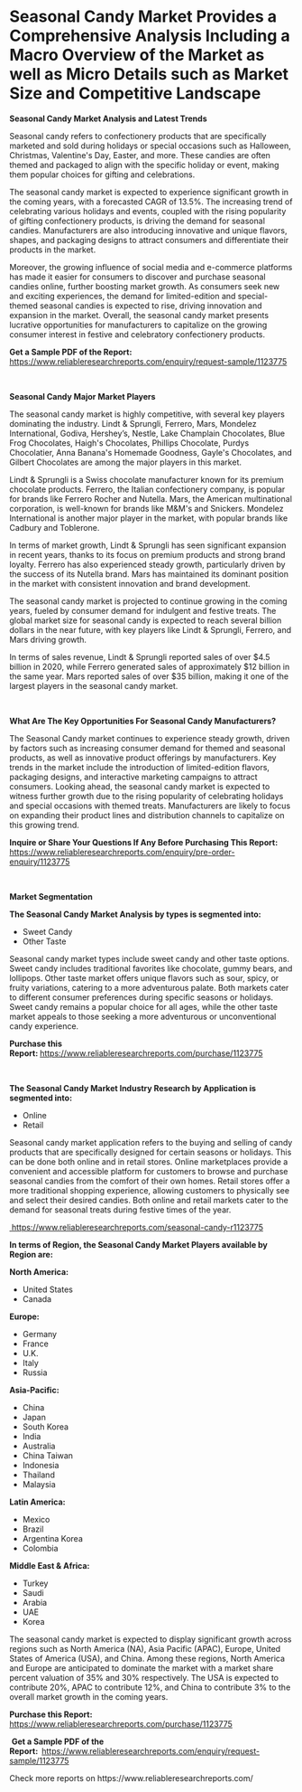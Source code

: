 <p><h1>Seasonal Candy Market Provides a Comprehensive Analysis Including a Macro Overview of the Market as well as Micro Details such as Market Size and Competitive Landscape</h1></p><p><strong>Seasonal Candy Market Analysis and Latest Trends</strong></p>
<p><p>Seasonal candy refers to confectionery products that are specifically marketed and sold during holidays or special occasions such as Halloween, Christmas, Valentine's Day, Easter, and more. These candies are often themed and packaged to align with the specific holiday or event, making them popular choices for gifting and celebrations.</p><p>The seasonal candy market is expected to experience significant growth in the coming years, with a forecasted CAGR of 13.5%. The increasing trend of celebrating various holidays and events, coupled with the rising popularity of gifting confectionery products, is driving the demand for seasonal candies. Manufacturers are also introducing innovative and unique flavors, shapes, and packaging designs to attract consumers and differentiate their products in the market.</p><p>Moreover, the growing influence of social media and e-commerce platforms has made it easier for consumers to discover and purchase seasonal candies online, further boosting market growth. As consumers seek new and exciting experiences, the demand for limited-edition and special-themed seasonal candies is expected to rise, driving innovation and expansion in the market. Overall, the seasonal candy market presents lucrative opportunities for manufacturers to capitalize on the growing consumer interest in festive and celebratory confectionery products.</p></p>
<p><strong>Get a Sample PDF of the Report:&nbsp;</strong> <a href="https://www.reliableresearchreports.com/enquiry/request-sample/1123775">https://www.reliableresearchreports.com/enquiry/request-sample/1123775</a></p>
<p>&nbsp;</p>
<p><strong>Seasonal Candy Major Market Players</strong></p>
<p><p>The seasonal candy market is highly competitive, with several key players dominating the industry. Lindt & Sprungli, Ferrero, Mars, Mondelez International, Godiva, Hershey’s, Nestle, Lake Champlain Chocolates, Blue Frog Chocolates, Haigh's Chocolates, Phillips Chocolate, Purdys Chocolatier, Anna Banana's Homemade Goodness, Gayle's Chocolates, and Gilbert Chocolates are among the major players in this market.</p><p>Lindt & Sprungli is a Swiss chocolate manufacturer known for its premium chocolate products. Ferrero, the Italian confectionery company, is popular for brands like Ferrero Rocher and Nutella. Mars, the American multinational corporation, is well-known for brands like M&M's and Snickers. Mondelez International is another major player in the market, with popular brands like Cadbury and Toblerone.</p><p>In terms of market growth, Lindt & Sprungli has seen significant expansion in recent years, thanks to its focus on premium products and strong brand loyalty. Ferrero has also experienced steady growth, particularly driven by the success of its Nutella brand. Mars has maintained its dominant position in the market with consistent innovation and brand development.</p><p>The seasonal candy market is projected to continue growing in the coming years, fueled by consumer demand for indulgent and festive treats. The global market size for seasonal candy is expected to reach several billion dollars in the near future, with key players like Lindt & Sprungli, Ferrero, and Mars driving growth.</p><p>In terms of sales revenue, Lindt & Sprungli reported sales of over $4.5 billion in 2020, while Ferrero generated sales of approximately $12 billion in the same year. Mars reported sales of over $35 billion, making it one of the largest players in the seasonal candy market.</p></p>
<p>&nbsp;</p>
<p><strong>What Are The Key Opportunities For Seasonal Candy Manufacturers?</strong></p>
<p><p>The Seasonal Candy market continues to experience steady growth, driven by factors such as increasing consumer demand for themed and seasonal products, as well as innovative product offerings by manufacturers. Key trends in the market include the introduction of limited-edition flavors, packaging designs, and interactive marketing campaigns to attract consumers. Looking ahead, the seasonal candy market is expected to witness further growth due to the rising popularity of celebrating holidays and special occasions with themed treats. Manufacturers are likely to focus on expanding their product lines and distribution channels to capitalize on this growing trend.</p></p>
<p><strong>Inquire or Share Your Questions If Any Before Purchasing This Report:</strong> <a href="https://www.reliableresearchreports.com/enquiry/pre-order-enquiry/1123775">https://www.reliableresearchreports.com/enquiry/pre-order-enquiry/1123775</a></p>
<p>&nbsp;</p>
<p><strong>Market Segmentation</strong></p>
<p><strong>The Seasonal Candy Market Analysis by types is segmented into:</strong></p>
<p><ul><li>Sweet Candy</li><li>Other Taste</li></ul></p>
<p><p>Seasonal candy market types include sweet candy and other taste options. Sweet candy includes traditional favorites like chocolate, gummy bears, and lollipops. Other taste market offers unique flavors such as sour, spicy, or fruity variations, catering to a more adventurous palate. Both markets cater to different consumer preferences during specific seasons or holidays. Sweet candy remains a popular choice for all ages, while the other taste market appeals to those seeking a more adventurous or unconventional candy experience.</p></p>
<p><strong>Purchase this Report:&nbsp;</strong><a href="https://www.reliableresearchreports.com/purchase/1123775">https://www.reliableresearchreports.com/purchase/1123775</a></p>
<p>&nbsp;</p>
<p><strong>The Seasonal Candy Market Industry Research by Application is segmented into:</strong></p>
<p><ul><li>Online</li><li>Retail</li></ul></p>
<p><p>Seasonal candy market application refers to the buying and selling of candy products that are specifically designed for certain seasons or holidays. This can be done both online and in retail stores. Online marketplaces provide a convenient and accessible platform for customers to browse and purchase seasonal candies from the comfort of their own homes. Retail stores offer a more traditional shopping experience, allowing customers to physically see and select their desired candies. Both online and retail markets cater to the demand for seasonal treats during festive times of the year.</p></p>
<p><a href="https://www.reliableresearchreports.com/seasonal-candy-r1123775">&nbsp;https://www.reliableresearchreports.com/seasonal-candy-r1123775</a></p>
<p><strong>In terms of Region, the Seasonal Candy Market Players available by Region are:</strong></p>
<p>
    <p> <strong> North America: </strong>
        <ul>
            <li>United States</li>
            <li>Canada</li>
        </ul>
        </p> 
    <p> <strong> Europe: </strong>
        <ul>
            <li>Germany</li>
            <li>France</li>
            <li>U.K.</li>
            <li>Italy</li>
            <li>Russia</li>
        </ul>
        </p> 
    <p> <strong> Asia-Pacific: </strong>
        <ul>
            <li>China</li>
            <li>Japan</li>
            <li>South Korea</li>
            <li>India</li>
            <li>Australia</li>
            <li>China Taiwan</li>
            <li>Indonesia</li>
            <li>Thailand</li>
            <li>Malaysia</li>
        </ul>
        </p> 
    <p> <strong> Latin America: </strong>
        <ul>
            <li>Mexico</li>
            <li>Brazil</li>
            <li>Argentina Korea</li>
            <li>Colombia</li>
        </ul>
        </p> 
    <p> <strong> Middle East & Africa: </strong>
        <ul>
            <li>Turkey</li>
            <li>Saudi</li>
            <li>Arabia</li>
            <li>UAE</li>
            <li>Korea</li>
        </ul>
    </p>
    </p>
<p><p>The seasonal candy market is expected to display significant growth across regions such as North America (NA), Asia Pacific (APAC), Europe, United States of America (USA), and China. Among these regions, North America and Europe are anticipated to dominate the market with a market share percent valuation of 35% and 30% respectively. The USA is expected to contribute 20%, APAC to contribute 12%, and China to contribute 3% to the overall market growth in the coming years.</p></p>
<p><strong>Purchase this Report: </strong><a href="https://www.reliableresearchreports.com/purchase/1123775">https://www.reliableresearchreports.com/purchase/1123775</a></p>
<p>&nbsp;<strong>Get a Sample PDF of the Report:&nbsp;&nbsp;</strong><a href="https://www.reliableresearchreports.com/enquiry/request-sample/1123775">https://www.reliableresearchreports.com/enquiry/request-sample/1123775</a></p>
<p><strong></strong></p>
<p>Check more reports on https://www.reliableresearchreports.com/</p>